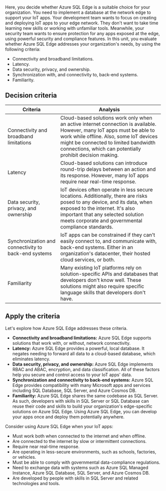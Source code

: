 Here, you decide whether Azure SQL Edge is a suitable choice for your organization. You need to implement a database at the network edge to support your IoT apps. Your development team wants to focus on creating and deploying IoT apps to your edge network. They don't want to take time learning new skills or working with unfamiliar tools. Meanwhile, your security team wants to ensure protection for any apps exposed at the edge, using powerful security and compliance features. In this unit, you evaluate whether Azure SQL Edge addresses your organization's needs, by using the following criteria:

- Connectivity and broadband limitations.
- Latency.
- Data security, privacy, and ownership.
- Synchronization with, and connectivity to, back-end systems.
- Familiarity.

## Decision criteria

| Criteria | Analysis |
| --- | --- |
| Connectivity and broadband limitations | Cloud-based solutions work only when an active internet connection is available. However, many IoT apps must be able to work while offline. Also, some IoT devices might be connected to limited bandwidth connections, which can potentially prohibit decision making. |
| Latency | Cloud-based solutions can introduce round-trip delays between an action and its response. However, many IoT apps require near real-time response. |
| Data security, privacy, and ownership | IoT devices often operate in less secure locations. Additionally, there are risks posed to any device, and its data, when exposed to the internet. It's also important that any selected solution meets corporate and governmental compliance standards. |
| Synchronization and connectivity to back-end systems | IoT apps can be constrained if they can't easily connect to, and communicate with, back-end systems. Either in an organization's datacenter, their hosted cloud services, or both. |
| Familiarity | Many existing IoT platforms rely on solution-specific APIs and databases that developers don't know well. These solutions might also require specific language skills that developers don't have. |

## Apply the criteria

Let's explore how Azure SQL Edge addresses these criteria.

- **Connectivity and broadband limitations:** Azure SQL Edge supports solutions that work with, or without, network connectivity.
- **Latency:** Azure SQL Edge provides a powerful, local database. It negates needing to forward all data to a cloud-based database, which eliminates latency.
- **Data security, privacy, and ownership:** Azure SQL Edge implements RBAC and ABAC, encryption, and data classification. All of these factors help you secure and control access to your IoT apps' data.
- **Synchronization and connectivity to back-end systems:** Azure SQL Edge provides compatibility with many Microsoft apps and services including SQL Database, SQL Server, and Azure Cosmos DB.
- **Familiarity:** Azure SQL Edge shares the same codebase as SQL Server. As such, developers with skills in SQL Server or SQL Database can reuse their code and skills to build your organization's edge-specific solutions on Azure SQL Edge. Using Azure SQL Edge, you can develop your apps once and deploy them potentially anywhere.

Consider using Azure SQL Edge when your IoT apps:

- Must work both when connected to the internet and when offline.
- Are connected to the internet by slow or intermittent connections.
- Require near real-time response.
- Are operating in less-secure environments, such as schools, factories, or vehicles.
- Must be able to comply with governmental data-compliance regulations.
- Need to exchange data with systems such as Azure SQL Managed Instance, Azure SQL Database, SQL Server, and Azure Cosmos DB.
- Are developed by people with skills in SQL Server and related technologies and tools.
